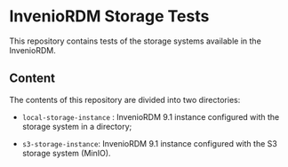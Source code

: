 # InvenioRDM Storage Tests

This repository contains tests of the storage systems available in the InvenioRDM.

## Content

The contents of this repository are divided into two directories:

- `local-storage-instance` : InvenioRDM 9.1 instance configured with the storage system in a directory;

- `s3-storage-instance`: InvenioRDM 9.1 instance configured with the S3 storage system (MinIO).

